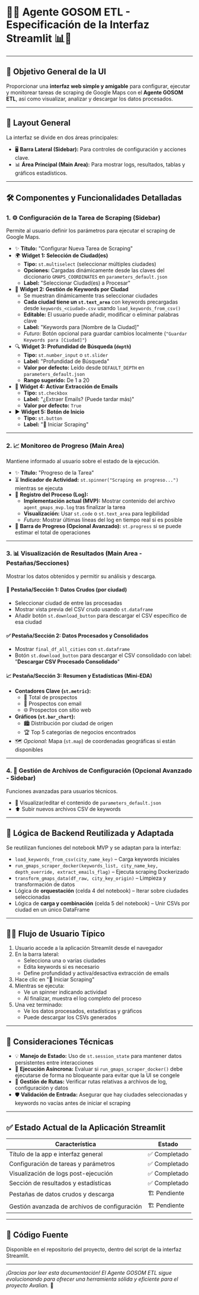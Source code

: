 # 🚀✨ Agente GOSOM ETL - Especificación de la Interfaz Streamlit 📊🤖

---

## 🎯 Objetivo General de la UI

Proporcionar una **interfaz web simple y amigable** para configurar, ejecutar y monitorear tareas de scraping de Google Maps con el **Agente GOSOM ETL**, así como visualizar, analizar y descargar los datos procesados.

---

## 📐 Layout General

La interfaz se divide en dos áreas principales:

-   🖥️ **Barra Lateral (Sidebar):** Para controles de configuración y acciones clave.
-   📊 **Área Principal (Main Area):** Para mostrar logs, resultados, tablas y gráficos estadísticos.

---

## 🛠️ Componentes y Funcionalidades Detalladas

### 1. ⚙️ Configuración de la Tarea de Scraping (Sidebar)

Permite al usuario definir los parámetros para ejecutar el scraping de Google Maps.

-   ✨ **Título:** "Configurar Nueva Tarea de Scraping"
-   🌍 **Widget 1: Selección de Ciudad(es)**
    -   **Tipo:** `st.multiselect` (seleccionar múltiples ciudades)
    -   **Opciones:** Cargadas dinámicamente desde las claves del diccionario `GMAPS_COORDINATES` en `parameters_default.json`
    -   **Label:** "Seleccionar Ciudad(es) a Procesar"
-   📝 **Widget 2: Gestión de Keywords por Ciudad**
    -   Se muestran dinámicamente tras seleccionar ciudades
    -   **Cada ciudad tiene un `st.text_area`** con keywords precargadas desde `keywords_<ciudad>.csv` usando `load_keywords_from_csv()`
    -   **Editable:** El usuario puede añadir, modificar o eliminar palabras clave
    -   **Label:** "Keywords para [Nombre de la Ciudad]"
    -   *Futuro:* Botón opcional para guardar cambios localmente (`"Guardar Keywords para [Ciudad]"`)
-   🔍 **Widget 3: Profundidad de Búsqueda (`depth`)**
    -   **Tipo:** `st.number_input` o `st.slider`
    -   **Label:** "Profundidad de Búsqueda"
    -   **Valor por defecto:** Leído desde `DEFAULT_DEPTH` en `parameters_default.json`
    -   **Rango sugerido:** De 1 a 20
-   📧 **Widget 4: Activar Extracción de Emails**
    -   **Tipo:** `st.checkbox`
    -   **Label:** "¿Extraer Emails? (Puede tardar más)"
    -   **Valor por defecto:** `True`
-   ▶️ **Widget 5: Botón de Inicio**
    -   **Tipo:** `st.button`
    -   **Label:** "🚀 Iniciar Scraping"

---

### 2. 📈 Monitoreo de Progreso (Main Area)

Mantiene informado al usuario sobre el estado de la ejecución.

-   ✨ **Título:** "Progreso de la Tarea"
-   ⏳ **Indicador de Actividad:** `st.spinner("Scraping en progreso...")` mientras se ejecuta
-   📜 **Registro del Proceso (Log):**
    -   **Implementación actual (MVP):** Mostrar contenido del archivo `agent_gmaps_mvp.log` tras finalizar la tarea
    -   **Visualización:** Usar `st.code` o `st.text_area` para legibilidad
    -   *Futuro:* Mostrar últimas líneas del log en tiempo real si es posible
-   🚧 **Barra de Progreso (Opcional Avanzado):** `st.progress` si se puede estimar el total de operaciones

---

### 3. 📊 Visualización de Resultados (Main Area - Pestañas/Secciones)

Mostrar los datos obtenidos y permitir su análisis y descarga.

#### 📁 Pestaña/Sección 1: Datos Crudos (por ciudad)

-   Seleccionar ciudad de entre las procesadas
-   Mostrar vista previa del CSV crudo usando `st.dataframe`
-   Añadir botón `st.download_button` para descargar el CSV específico de esa ciudad

#### ✅ Pestaña/Sección 2: Datos Procesados y Consolidados

-   Mostrar `final_df_all_cities` con `st.dataframe`
-   Botón `st.download_button` para descargar el CSV consolidado con label:  
    "**Descargar CSV Procesado Consolidado**"

#### 📈 Pestaña/Sección 3: Resumen y Estadísticas (Mini-EDA)

-   **Contadores Clave (`st.metric`):**
    -   🔢 Total de prospectos
    -   📧 Prospectos con email
    -   🌐 Prospectos con sitio web
-   **Gráficos (`st.bar_chart`):**
    -   🏙️ Distribución por ciudad de origen
    -   🏆 Top 5 categorías de negocios encontrados
-   🗺️ *Opcional:* Mapa (`st.map`) de coordenadas geográficas si están disponibles

---

### 4. 📂 Gestión de Archivos de Configuración (Opcional Avanzado - Sidebar)

Funciones avanzadas para usuarios técnicos.

-   👀 Visualizar/editar el contenido de `parameters_default.json`
-   ⬆️ Subir nuevos archivos CSV de keywords

---

## 🧩 Lógica de Backend Reutilizada y Adaptada

Se reutilizan funciones del notebook MVP y se adaptan para la interfaz:

-   `load_keywords_from_csv(city_name_key)` – Carga keywords iniciales
-   `run_gmaps_scraper_docker(keywords_list, city_name_key, depth_override, extract_emails_flag)` – Ejecuta scraping Dockerizado
-   `transform_gmaps_data(df_raw, city_key_origin)` – Limpieza y transformación de datos
-   Lógica de **orquestación** (celda 4 del notebook) – Iterar sobre ciudades seleccionadas
-   Lógica de **carga y combinación** (celda 5 del notebook) – Unir CSVs por ciudad en un único DataFrame

---

## 🚶‍♂️ Flujo de Usuario Típico

1.  Usuario accede a la aplicación Streamlit desde el navegador
2.  En la barra lateral:
    -   Selecciona una o varias ciudades
    -   Edita keywords si es necesario
    -   Define profundidad y activa/desactiva extracción de emails
3.  Hace clic en "🚀 Iniciar Scraping"
4.  Mientras se ejecuta:
    -   Ve un spinner indicando actividad
    -   Al finalizar, muestra el log completo del proceso
5.  Una vez terminado:
    -   Ve los datos procesados, estadísticas y gráficos
    -   Puede descargar los CSVs generados

---

## 🧠 Consideraciones Técnicas

-   💡 **Manejo de Estado:** Uso de `st.session_state` para mantener datos persistentes entre interacciones
-   🔄 **Ejecución Asíncrona:** Evaluar si `run_gmaps_scraper_docker()` debe ejecutarse de forma no bloqueante para evitar que la UI se congele
-   📂 **Gestión de Rutas:** Verificar rutas relativas a archivos de log, configuración y datos
-   🛡️ **Validación de Entrada:** Asegurar que hay ciudades seleccionadas y keywords no vacías antes de iniciar el scraping

---

## ✅ Estado Actual de la Aplicación Streamlit

| Característica | Estado |
|----------------|--------|
| Título de la app e interfaz general | ✅ Completado |
| Configuración de tareas y parámetros | ✅ Completado |
| Visualización de logs post-ejecución | ✅ Completado |
| Sección de resultados y estadísticas | ✅ Completado |
| Pestañas de datos crudos y descarga | 🏗️ Pendiente |
| Gestión avanzada de archivos de configuración | 🏗️ Pendiente |

---

## 📄 Código Fuente

Disponible en el repositorio del proyecto, dentro del script de la interfaz Streamlit.

---

*¡Gracias por leer esta documentación! El Agente GOSOM ETL sigue evolucionando para ofrecer una herramienta sólida y eficiente para el proyecto Avalian.* 🌟